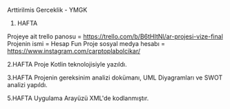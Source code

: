 Arttirilmis Gerceklik - YMGK

1. HAFTA

Projeye ait trello panosu = https://trello.com/b/B6tHItNl/ar-projesi-vize-final
Projenin ismi = Hesap Fun
Proje sosyal medya hesabı = https://www.instagram.com/carptoplabolcikar/


2.HAFTA
Proje Kotlin teknolojisiyle yazıldı.


3.HAFTA
Projenin gereksinim analizi dokümanı, UML Diyagramları ve SWOT analizi yapıldı.


5.HAFTA
Uygulama Arayüzü XML'de kodlanmıştır.




